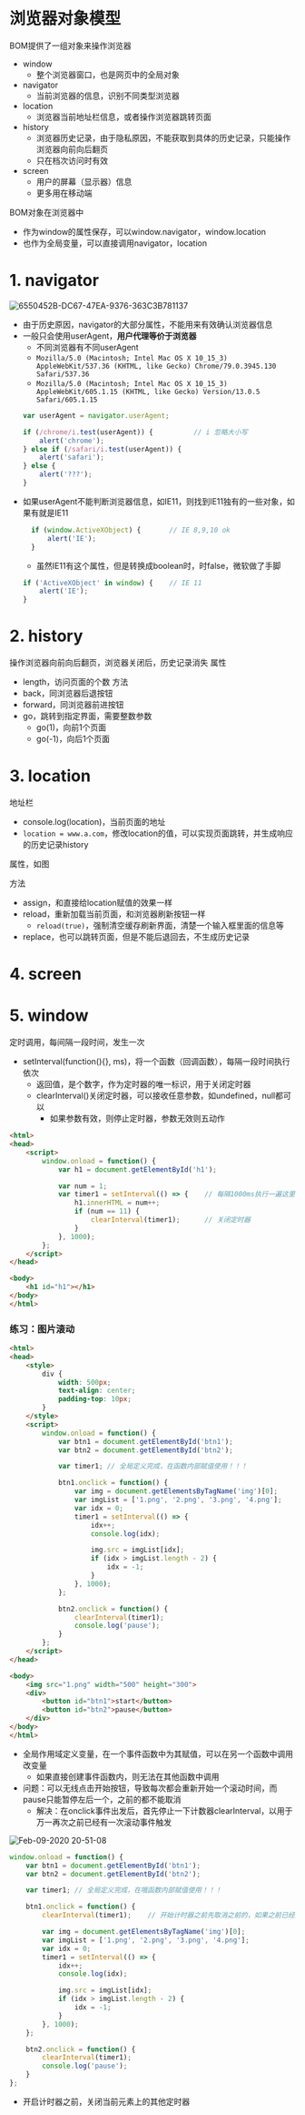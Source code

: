 # 浏览器对象模型

BOM提供了一组对象来操作浏览器
- window
  - 整个浏览器窗口，也是网页中的全局对象
- navigator
  - 当前浏览器的信息，识别不同类型浏览器
- location
  - 浏览器当前地址栏信息，或者操作浏览器跳转页面
- history
  - 浏览器历史记录，由于隐私原因，不能获取到具体的历史记录，只能操作浏览器向前向后翻页
  - 只在档次访问时有效
- screen
  - 用户的屏幕（显示器）信息
  - 更多用在移动端
  
  
BOM对象在浏览器中
- 作为window的属性保存，可以window.navigator，window.location
- 也作为全局变量，可以直接调用navigator，location

# 1. navigator

![6550452B-DC67-47EA-9376-363C3B781137](https://user-images.githubusercontent.com/26485327/74097945-1976c300-4b4d-11ea-9b15-1b1c9cfb937f.jpeg)

- 由于历史原因，navigator的大部分属性，不能用来有效确认浏览器信息
- 一般只会使用userAgent，**用户代理等价于浏览器**
  - 不同浏览器有不同userAgent
  - `Mozilla/5.0 (Macintosh; Intel Mac OS X 10_15_3) AppleWebKit/537.36 (KHTML, like Gecko) Chrome/79.0.3945.130 Safari/537.36`
  - `Mozilla/5.0 (Macintosh; Intel Mac OS X 10_15_3) AppleWebKit/605.1.15 (KHTML, like Gecko) Version/13.0.5 Safari/605.1.15`
  ```javascript
  var userAgent = navigator.userAgent;
  
  if (/chrome/i.test(userAgent)) {          // i 忽略大小写
      alert('chrome');
  } else if (/safari/i.test(userAgent)) {
      alert('safari');
  } else {
      alert('???');
  }
  ```
- 如果userAgent不能判断浏览器信息，如IE11，则找到IE11独有的一些对象，如果有就是IE11
  ```javascript
    if (window.ActiveXObject) {       // IE 8,9,10 ok
        alert('IE');
    }
  ```
  - 虽然IE11有这个属性，但是转换成boolean时，时false，微软做了手脚
  ```javascript
  if ('ActiveXObject' in window) {    // IE 11
      alert('IE');
  }
  ```

# 2. history
操作浏览器向前向后翻页，浏览器关闭后，历史记录消失
属性
- length，访问页面的个数
方法
- back，同浏览器后退按钮
- forward，同浏览器前进按钮
- go，跳转到指定界面，需要整数参数
  - go(1)，向前1个页面
  - go(-1)，向后1个页面
  
# 3. location
地址栏
- console.log(location)，当前页面的地址
- `location = www.a.com`，修改location的值，可以实现页面跳转，并生成响应的历史记录history  
  
属性，如图

方法
- assign，和直接给location赋值的效果一样
- reload，重新加载当前页面，和浏览器刷新按钮一样
  - `reload(true)`，强制清空缓存刷新界面，清楚一个输入框里面的信息等
- replace，也可以跳转页面，但是不能后退回去，不生成历史记录
  
# 4. screen

# 5. window
定时调用，每间隔一段时间，发生一次

- setInterval(function(){}, ms)，将一个函数（回调函数），每隔一段时间执行依次
  - 返回值，是个数字，作为定时器的唯一标识，用于关闭定时器
  - clearInterval()关闭定时器，可以接收任意参数，如undefined，null都可以
    - 如果参数有效，则停止定时器，参数无效则五动作
  
  
```html
<html>
<head>
    <script>
        window.onload = function() {
            var h1 = document.getElementById('h1');

            var num = 1;
            var timer1 = setInterval(() => {    // 每隔1000ms执行一遍这里的函数
                h1.innerHTML = num++;
                if (num == 11) {
                    clearInterval(timer1);      // 关闭定时器
                }
            }, 1000);
        };
    </script>
</head>

<body>
    <h1 id="h1"></h1>
</body>
</html>
```
### 练习：图片滚动

```html
<html>
<head>
    <style>
        div {
            width: 500px;
            text-align: center;
            padding-top: 10px;
        }
    </style>
    <script>
        window.onload = function() {
            var btn1 = document.getElementById('btn1');
            var btn2 = document.getElementById('btn2');

            var timer1; // 全局定义完成，在函数内部赋值使用！！！

            btn1.onclick = function() {
                var img = document.getElementsByTagName('img')[0];
                var imgList = ['1.png', '2.png', '3.png', '4.png'];
                var idx = 0;
                timer1 = setInterval(() => {
                    idx++;
                    console.log(idx);

                    img.src = imgList[idx];
                    if (idx > imgList.length - 2) {
                        idx = -1;
                    }
                }, 1000);
            };

            btn2.onclick = function() {
                clearInterval(timer1);
                console.log('pause');
            }
        };
    </script>
</head>

<body>
    <img src="1.png" width="500" height="300">
    <div>
        <button id="btn1">start</button>
        <button id="btn2">pause</button>
    </div>
</body>
</html>
```
- 全局作用域定义变量，在一个事件函数中为其赋值，可以在另一个函数中调用改变量
  - 如果直接创建事件函数内，则无法在其他函数中调用
- 问题：可以无线点击开始按钮，导致每次都会重新开始一个滚动时间，而pause只能暂停左后一个，之前的都不能取消
  - 解决：在onclick事件出发后，首先停止一下计数器clearInterval，以用于万一再次之前已经有一次滚动事件触发


![Feb-09-2020 20-51-08](https://user-images.githubusercontent.com/26485327/74102375-f6183c00-4b7d-11ea-92b9-2a2e61ab3821.gif)


```javascript
window.onload = function() {
    var btn1 = document.getElementById('btn1');
    var btn2 = document.getElementById('btn2');

    var timer1; // 全局定义完成，在哦函数内部赋值使用！！！

    btn1.onclick = function() {
        clearInterval(timer1);    // 开始计时器之前先取消之前的，如果之前已经开了一个定时器

        var img = document.getElementsByTagName('img')[0];
        var imgList = ['1.png', '2.png', '3.png', '4.png'];
        var idx = 0;
        timer1 = setInterval(() => {
            idx++;
            console.log(idx);

            img.src = imgList[idx];
            if (idx > imgList.length - 2) {
                idx = -1;
            }
        }, 1000);
    };

    btn2.onclick = function() {
        clearInterval(timer1);
        console.log('pause');
    }
};
```
- 开启计时器之前，关闭当前元素上的其他定时器
  
  
  
  
  
  
  
  
  
  
